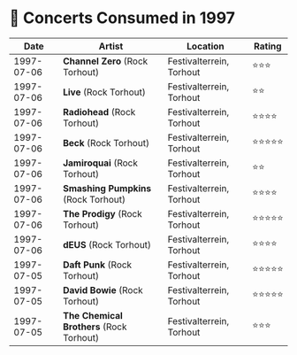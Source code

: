 # 🎤 Concerts Consumed in 1997

| Date | Artist | Location | Rating |
| --- | --- | --- | --- |
| 1997-07-06 | **Channel Zero** (Rock Torhout) | Festivalterrein, Torhout | ️️⭐️️⭐️⭐️ |
| 1997-07-06 | **Live** (Rock Torhout) | Festivalterrein, Torhout | ️️⭐️️⭐️ |
| 1997-07-06 | **Radiohead** (Rock Torhout) | Festivalterrein, Torhout | ️️⭐️️⭐️⭐️⭐️ |
| 1997-07-06 | **Beck** (Rock Torhout) | Festivalterrein, Torhout | ️️⭐️️⭐️⭐️⭐️⭐️ |
| 1997-07-06 | **Jamiroquai** (Rock Torhout) | Festivalterrein, Torhout | ️️⭐️️⭐️ |
| 1997-07-06 | **Smashing Pumpkins** (Rock Torhout) | Festivalterrein, Torhout | ️️⭐️️⭐️⭐️⭐️ |
| 1997-07-06 | **The Prodigy** (Rock Torhout) | Festivalterrein, Torhout | ️️⭐️️⭐️⭐️⭐️⭐ |
| 1997-07-06 | **dEUS** (Rock Torhout) | Festivalterrein, Torhout | ️️⭐️️⭐️⭐️⭐️ |
| 1997-07-05 | **Daft Punk** (Rock Torhout) | Festivalterrein, Torhout | ️️⭐️️⭐️⭐️⭐️⭐️ |
| 1997-07-05 | **David Bowie** (Rock Torhout) | Festivalterrein, Torhout | ️️⭐️️⭐️⭐️⭐️⭐️ |
| 1997-07-05 | **The Chemical Brothers** (Rock Torhout) | Festivalterrein, Torhout | ️️⭐️️⭐️⭐️ |

